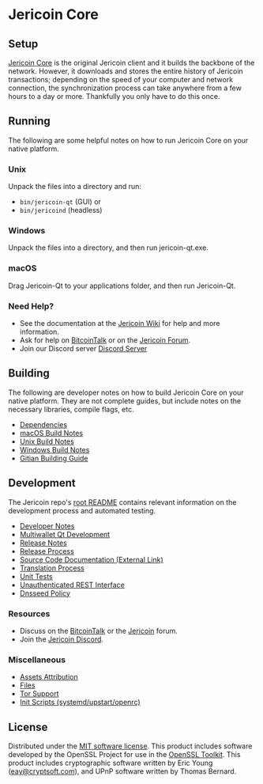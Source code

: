 Jericoin Core
=============

Setup
---------------------
[Jericoin Core](http://jericoin.com/wallet) is the original Jericoin client and it builds the backbone of the network. However, it downloads and stores the entire history of Jericoin transactions; depending on the speed of your computer and network connection, the synchronization process can take anywhere from a few hours to a day or more. Thankfully you only have to do this once.

Running
---------------------
The following are some helpful notes on how to run Jericoin Core on your native platform.

### Unix

Unpack the files into a directory and run:

- `bin/jericoin-qt` (GUI) or
- `bin/jericoind` (headless)

### Windows

Unpack the files into a directory, and then run jericoin-qt.exe.

### macOS

Drag Jericoin-Qt to your applications folder, and then run Jericoin-Qt.

### Need Help?

* See the documentation at the [Jericoin Wiki](https://https://github.com/jericoin/JHL/wiki)
for help and more information.
* Ask for help on [BitcoinTalk](https://bitcointalk.org/index.php?topic=1262920.0) or on the [Jericoin Forum](http://forum.jericoin.com/).
* Join our Discord server [Discord Server](https://discord.jericoin.com)

Building
---------------------
The following are developer notes on how to build Jericoin Core on your native platform. They are not complete guides, but include notes on the necessary libraries, compile flags, etc.

- [Dependencies](dependencies.md)
- [macOS Build Notes](build-osx.md)
- [Unix Build Notes](build-unix.md)
- [Windows Build Notes](build-windows.md)
- [Gitian Building Guide](gitian-building.md)

Development
---------------------
The Jericoin repo's [root README](/README.md) contains relevant information on the development process and automated testing.

- [Developer Notes](developer-notes.md)
- [Multiwallet Qt Development](multiwallet-qt.md)
- [Release Notes](release-notes.md)
- [Release Process](release-process.md)
- [Source Code Documentation (External Link)](https://www.fuzzbawls.pw/jericoin/doxygen/)
- [Translation Process](translation_process.md)
- [Unit Tests](unit-tests.md)
- [Unauthenticated REST Interface](REST-interface.md)
- [Dnsseed Policy](dnsseed-policy.md)

### Resources
* Discuss on the [BitcoinTalk](https://bitcointalk.org/index.php?topic=1262920.0) or the [Jericoin](http://forum.jericoin.com/) forum.
* Join the [Jericoin Discord](https://discord.jericoin.com).

### Miscellaneous
- [Assets Attribution](assets-attribution.md)
- [Files](files.md)
- [Tor Support](tor.md)
- [Init Scripts (systemd/upstart/openrc)](init.md)

License
---------------------
Distributed under the [MIT software license](/COPYING).
This product includes software developed by the OpenSSL Project for use in the [OpenSSL Toolkit](https://www.openssl.org/). This product includes
cryptographic software written by Eric Young ([eay@cryptsoft.com](mailto:eay@cryptsoft.com)), and UPnP software written by Thomas Bernard.
